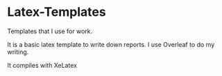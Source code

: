 # Latex-Templates
Templates that I use for work. 

It is a basic latex template to write down reports.
I use Overleaf to do my writing.

It compiles with XeLatex

